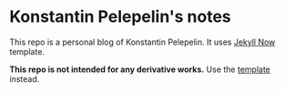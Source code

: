 # Konstantin Pelepelin's notes

This repo is a personal blog of Konstantin Pelepelin. It uses [Jekyll Now](https://github.com/barryclark/jekyll-now) template.

**This repo is not intended for any derivative works.** Use the [template](https://github.com/barryclark/jekyll-now) instead.
